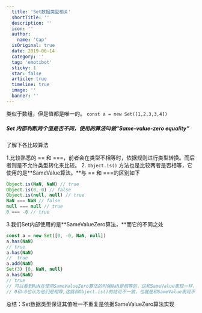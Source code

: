 ```yaml
---
  title: 'Set数据类型相关'
  shortTitle: ''
  description: ''
  icon: ''
  author:
    name: 'Cap'
  isOriginal: true
  date: 2019-06-14
  category: ''
  tag: 'emotibot'
  sticky: 1
  star: false
  article: true
  timeline: true
  image: ''
  banner: ''
---
```


  类似于数组，但是值都是唯一的。
`const a = new Set([1,2,3,3,4])`
##### Set 内部判断两个值是否不同，使用的算法叫做“Same-value-zero equality” 
了解下各比较算法

1.比较熟悉的 == 和 ===，前者会在类型不相等时，依据规则进行类型转换。而后者则是不允许类型转化来比较。
2. `Object.is()` 方法也是比较两者是否相等，它使用的是**SameValue算法。**与 == 和 ===的区别如下

```javascript
Object.is(NaN, NaN) // true
Object.is(0,-0) // false
Object.is(null, null) // true
NaN === NaN // false
null === null // true
0 === -0 // true
```
3.我们Set内部使用的是**SameValueZero算法，**而它的不同之处

```javascript
const a = new Set([0, -0, NaN, null])
a.has(NaN)
// true
a.has(NaN)
//  true
a.add(NaN)
Set(3) {0, NaN, null}
a.has(NaN)
// true
// 可以看到NaN在使用SameValueZero算法的时候NaN是相等的，这和SameValue表现一样，
// 0和-0也认为他们是相等,这就和Object.is()的结论不一致，也就是和SameValue表现不一致
```

总结：Set数据类型保证其值唯一不重复是依据SameValueZero算法实现


